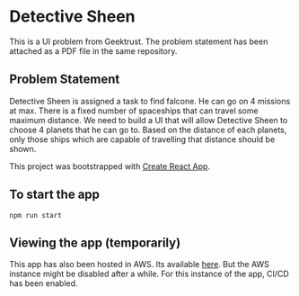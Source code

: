 # Detective Sheen

This is a UI problem from Geektrust. The problem statement has been attached as a PDF file in the same repository.

## Problem Statement

Detective Sheen is assigned a task to find falcone. He can go on 4 missions at max. There is a fixed number of
spaceships that can travel some maximum distance. We need to build a UI that will allow Detective Sheen to choose
4 planets that he can go to. Based on the distance of each planets, only those ships which are capable of travelling
that distance should be shown.

This project was bootstrapped with [Create React App](https://github.com/facebook/create-react-app).

## To start the app

`npm run start`

## Viewing the app (temporarily)

This app has also been hosted in AWS. Its available [here](https://detective-sheen.pbhopalka.com/).
But the AWS instance might be disabled after a while.
For this instance of the app, CI/CD has been enabled.
